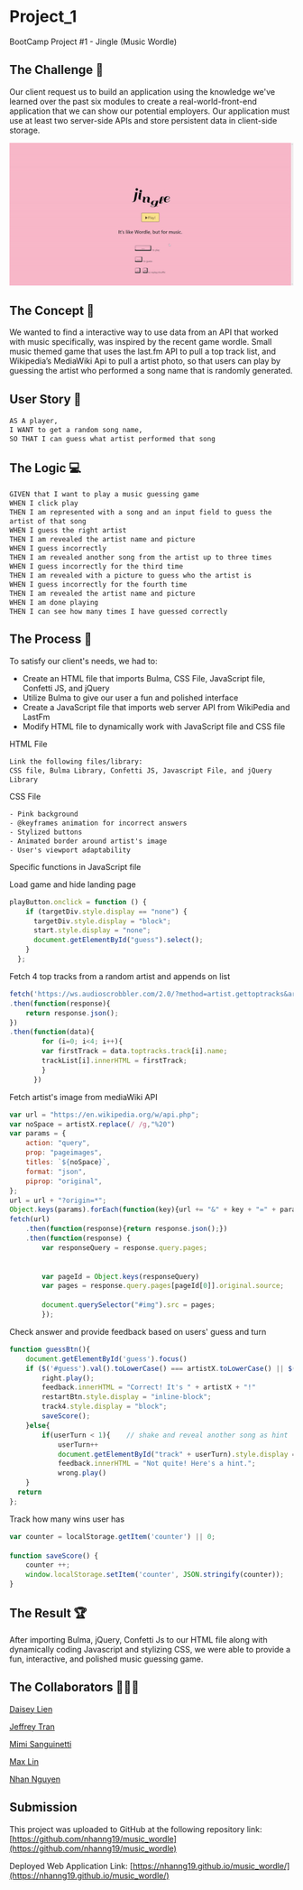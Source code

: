 # Project_1
BootCamp Project #1 - Jingle (Music Wordle)

## The Challenge 🔐
Our client request us to build an application using the knowledge we've learned over the past six modules to create a real-world-front-end application that we can show our potential
employers. Our application must use at least two server-side APIs and store persistent data in client-side storage. 

![](./assets/img/front.gif)


## The Concept 🎤
We wanted to find a interactive way to use data from an API that worked with music specifically, was inspired by the recent game wordle. Small music themed game that uses the last.fm API to pull a top track list, and Wikipedia’s MediaWiki Api to pull a artist photo, so that users can play by guessing the artist who performed a song name that is randomly generated.

## User Story 📖

```
AS A player, 
I WANT to get a random song name, 
SO THAT I can guess what artist performed that song
```

## The Logic 💻
```
GIVEN that I want to play a music guessing game 
WHEN I click play
THEN I am represented with a song and an input field to guess the artist of that song
WHEN I guess the right artist
THEN I am revealed the artist name and picture
WHEN I guess incorrectly
THEN I am revealed another song from the artist up to three times
WHEN I guess incorrectly for the third time
THEN I am revealed with a picture to guess who the artist is
WHEN I guess incorrectly for the fourth time
THEN I am revealed the artist name and picture
WHEN I am done playing
THEN I can see how many times I have guessed correctly
``` 

## The Process 📝
To satisfy our client's needs, we had to:
- Create an HTML file that imports Bulma, CSS File, JavaScript file, Confetti JS, and jQuery
- Utilize Bulma to give our user a fun and polished interface
- Create a JavaScript file that imports web server API from WikiPedia and LastFm
- Modify HTML file to dynamically work with JavaScript file and CSS file

HTML File

```
Link the following files/library:
CSS file, Bulma Library, Confetti JS, Javascript File, and jQuery Library
```

CSS File

```
- Pink background
- @keyframes animation for incorrect answers
- Stylized buttons
- Animated border around artist's image
- User's viewport adaptability
```
Specific functions in JavaScript file

Load game and hide landing page 

```javascript
playButton.onclick = function () {
    if (targetDiv.style.display == "none") {
      targetDiv.style.display = "block";
      start.style.display = "none";
      document.getElementById("guess").select();
    }
  };
```

Fetch 4 top tracks from a random artist and appends on list

```javascript
fetch('https://ws.audioscrobbler.com/2.0/?method=artist.gettoptracks&artist='+artistX+'&limit=4&api_key=3fa1d67efdf9fbda6b5c07411588e640&format=json')
.then(function(response){
    return response.json();
})
.then(function(data){
        for (i=0; i<4; i++){
        var firstTrack = data.toptracks.track[i].name;
        trackList[i].innerHTML = firstTrack;
        }
      })  
```

Fetch artist's image from mediaWiki API 

```javascript
var url = "https://en.wikipedia.org/w/api.php"; 
var noSpace = artistX.replace(/ /g,"%20")
var params = {
    action: "query",
    prop: "pageimages",
    titles: `${noSpace}`,
    format: "json",
    piprop: "original",
};
url = url + "?origin=*";
Object.keys(params).forEach(function(key){url += "&" + key + "=" + params[key];});
fetch(url)
    .then(function(response){return response.json();})
    .then(function(response) {
        var responseQuery = response.query.pages;


        var pageId = Object.keys(responseQuery)
        var pages = response.query.pages[pageId[0]].original.source;

        document.querySelector("#img").src = pages;
        });
```

Check answer and provide feedback based on users' guess and turn

```javascript
function guessBtn(){
    document.getElementById('guess').focus() 
    if ($('#guess').val().toLowerCase() === artistX.toLowerCase() || $('#guess').val().toLowerCase() === artistX.toLowerCase()){
        right.play();
        feedback.innerHTML = "Correct! It's " + artistX + "!"
        restartBtn.style.display = "inline-block";
        track4.style.display = "block";
        saveScore();
    }else{
        if(userTurn < 1){    // shake and reveal another song as hint
            userTurn++
            document.getElementById("track" + userTurn).style.display = "block"
            feedback.innerHTML = "Not quite! Here's a hint.";
            wrong.play()
    }   
  return
};
```

Track how many wins user has

```javascript
var counter = localStorage.getItem('counter') || 0;

function saveScore() {
    counter ++; 
    window.localStorage.setItem('counter', JSON.stringify(counter)); 
}
```


## The Result 🏆
After importing Bulma, jQuery, Confetti Js to our HTML file along with dynamically coding Javascript and stylizing CSS, we were able to provide a fun, interactive, and polished music guessing game. 


## The Collaborators 🧑‍🤝‍🧑
[Daisey Lien](https://github.com/quynhlien2002)

[Jeffrey Tran](https://github.com/jtran028)

[Mimi Sanguinetti](https://github.com/mimisfriend)

[Max Lin](https://github.com/max-lin95)

[Nhan Nguyen](https://github.com/nhanng19)
## Submission
This project was uploaded to GitHub at the following repository link:
[https://github.com/nhanng19/music_wordle](https://github.com/nhanng19/music_wordle)

Deployed Web Application Link:
[https://nhanng19.github.io/music_wordle/](https://nhanng19.github.io/music_wordle/)
